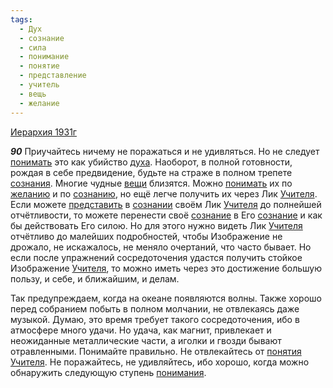 ```yaml
---
tags:
  - Дух
  - сознание
  - сила
  - понимание
  - понятие
  - представление
  - учитель
  - вещь
  - желание
---
```


[Иерархия 1931г](/agni/1931)

___90___
Приучайтесь ничему не поражаться и не удивляться. Но не следует [понимать](/tag/#понимание) это как убийство [духа](/tag/#Дух). Наоборот, в полной готовности, рождая в себе предвидение, будьте на страже в полном трепете [сознания](/tag/#[сознание](/tag/#сознание)). Многие чудные [вещи](/tag/#вещь) близятся. Можно [понимать](/tag/#понимание) их по [желанию](/tag/#желание) и по [сознанию](/tag/#[сознание](/tag/#сознание)), но ещё легче получить их через Лик [Учителя](/tag/#учитель). Если можете [представить](/tag/#представление) в [сознании](/tag/#[сознание](/tag/#сознание)) своём Лик [Учителя](/tag/#учитель) до полнейшей отчётливости, то можете перенести своё [сознание](/tag/#сознание) в Его [сознание](/tag/#сознание) и как бы действовать Его силою. Но для этого нужно видеть Лик [Учителя](/tag/#учитель) отчётливо до малейших подробностей, чтобы Изображение не дрожало, не искажалось, не меняло очертаний, что часто бывает. Но если после упражнений сосредоточения удастся получить стойкое Изображение [Учителя](/tag/#учитель), то можно иметь через это достижение большую пользу, и себе, и ближайшим, и делам.   

Так предупреждаем, когда на океане появляются волны. Также хорошо перед собранием побыть в полном молчании, не отвлекаясь даже музыкой. Думаю, это время требует такого сосредоточения, ибо в атмосфере много удачи. Но удача, как магнит, привлекает и неожиданные металлические части, а иголки и гвозди бывают отравленными. Понимайте правильно. Не отвлекайтесь от [понятия](/tag/#понятие) [Учителя](/tag/#учитель). Не поражайтесь, не удивляйтесь, ибо хорошо, когда можно обнаружить следующую ступень [понимания](/tag/#понимание).   


